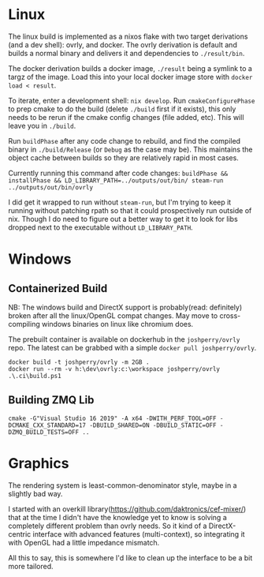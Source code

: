 # Linux

The linux build is implemented as a nixos flake with two target derivations (and a dev shell): ovrly, and docker.
The ovrly derivation is default and builds a normal binary and delivers it and dependencies to `./result/bin`.

The docker derivation builds a docker image, `./result` being a symlink to a targz of the image.
Load this into your local docker image store with `docker load < result`.

To iterate, enter a development shell: `nix develop`.
Run `cmakeConfigurePhase` to prep cmake to do the build (delete `./build` first if it exists), this only needs to be rerun if the cmake config changes (file added, etc).
This will leave you in `./build`.

Run `buildPhase` after any code change to rebuild, and find the compiled binary in `./build/Release` (or `Debug` as the case may be).
This maintains the object cache between builds so they are relatively rapid in most cases.

Currently running this command after code changes: `buildPhase && installPhase && LD_LIBRARY_PATH=../outputs/out/bin/ steam-run ../outputs/out/bin/ovrly`

I did get it wrapped to run without `steam-run`, but I'm trying to keep it
running without patching rpath so that it could prospectively run outside of
nix. Though I do need to figure out a better way to get it to look for libs
dropped next to the executable without `LD_LIBRARY_PATH`.

# Windows

## Containerized Build

NB: The windows build and DirectX support is probably(read: definitely) broken after all the linux/OpenGL compat changes.
May move to cross-compiling windows binaries on linux like chromium does.

The prebuilt container is available on dockerhub in the `joshperry/ovrly` repo. The latest can be grabbed with a simple `docker pull joshperry/ovrly`.

    docker build -t joshperry/ovrly -m 2GB .
    docker run --rm -v h:\dev\ovrly:c:\workspace joshperry/ovrly .\.ci\build.ps1

## Building ZMQ Lib

    cmake -G"Visual Studio 16 2019" -A x64 -DWITH_PERF_TOOL=OFF -DCMAKE_CXX_STANDARD=17 -DBUILD_SHARED=ON -DBUILD_STATIC=OFF -DZMQ_BUILD_TESTS=OFF ..

# Graphics

The rendering system is least-common-denominator style, maybe in a slightly bad way.

I started with an overkill library(https://github.com/daktronics/cef-mixer/)
that at the time I didn't have the knowledge yet to know is solving a
completely different problem than ovrly needs. So it kind of a DirectX-centric
interface with advanced features (multi-context), so integrating it with OpenGL
had a little impedance mismatch.

All this to say, this is somewhere I'd like to clean up the interface to be a
bit more tailored.
